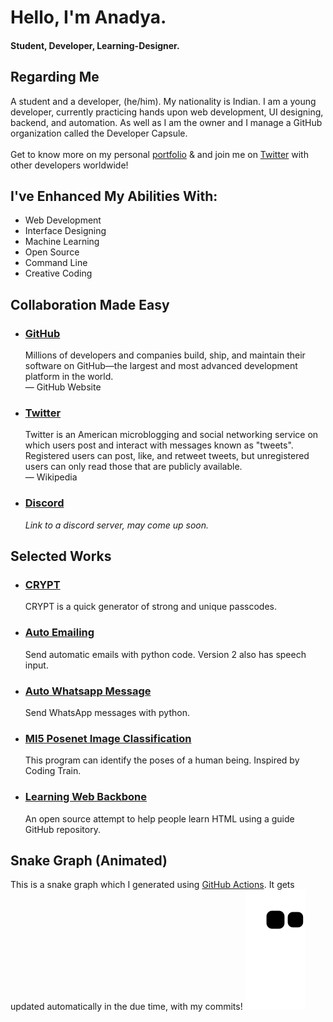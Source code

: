 <!-- <img src="https://github.com/AnadyaNair/AnadyaNair/blob/46c7e7da91fcc7ccfabad3270e9d6ac793a987e6/AnadyaNair%20%20Twitter%20Banner.png"></img> -->
# Hello, I'm Anadya.
#### Student, Developer, Learning-Designer.
## Regarding Me
A student and a developer, (he/him). My nationality is Indian. I am a young developer, currently practicing  hands upon web development, UI designing, backend, and automation. As well as I am the owner and I manage a GitHub organization called the Developer Capsule. 
<br><br>
Get to know more on my personal [portfolio](https://anadyanair.github.io) & and join me on [Twitter](https://twitter.com/AnadyaNair) with other developers worldwide!

## I've Enhanced My Abilities With:
 - Web Development
 - Interface Designing
 - Machine Learning
 - Open Source
 - Command Line
 - Creative Coding

## Collaboration Made Easy
- ### [GitHub](https://github.com/AnadyaNair)
  Millions of developers and companies build, ship, and maintain their software on GitHub—the largest and most advanced development platform in the world.
  <br> — GitHub Website
  
- ### [Twitter](https://twitter.com/AnadyaNair)
  Twitter is an American microblogging and social networking service on which users post and interact with messages known as "tweets". Registered users can post, like, and         retweet tweets, but unregistered users can only read those that are publicly available.
  <br> — Wikipedia
  
- ### [Discord](https://discord.com)
  <i>Link to a discord server, may come up soon.</i>
 
## Selected Works
- ### [CRYPT](https://anadyanair.github.io/CRYPT/)
  CRYPT is a quick generator of strong and unique passcodes.
  
- ### [Auto Emailing](https://github.com/AnadyaNair/Auto-Emailing)
  Send automatic emails with python code. Version 2 also has speech input.
  
- ### [Auto Whatsapp Message](https://github.com/AnadyaNair/Auto-Whatsapp-Message)
  Send WhatsApp messages with python.
  
- ### [Ml5 Posenet Image Classification](https://github.com/AnadyaNair/ML5-Posenet-Image-Classification)
  This program can identify the poses of a human being. Inspired by Coding Train.
  
- ### [Learning Web Backbone](https://github.com/AnadyaNair/Learning-Web-Backbone)
  An open source attempt to help people learn HTML using a guide GitHub repository.

## Snake Graph (Animated)
This is a snake graph which I generated using [GitHub Actions](https://github.com/features/actions). It gets updated automatically in the due time, with my commits!
<img src="https://github.com/AnadyaNair/AnadyaNair/raw/output/github-contribution-grid-snake.svg"></img>

<!-- <p align='center'><img src='https://visitor-badge.laobi.icu/badge?page_id=AnadyaNair&left_color=blue&left_text=Total%20Visitors&right_color=#0096c7'></p> -->
